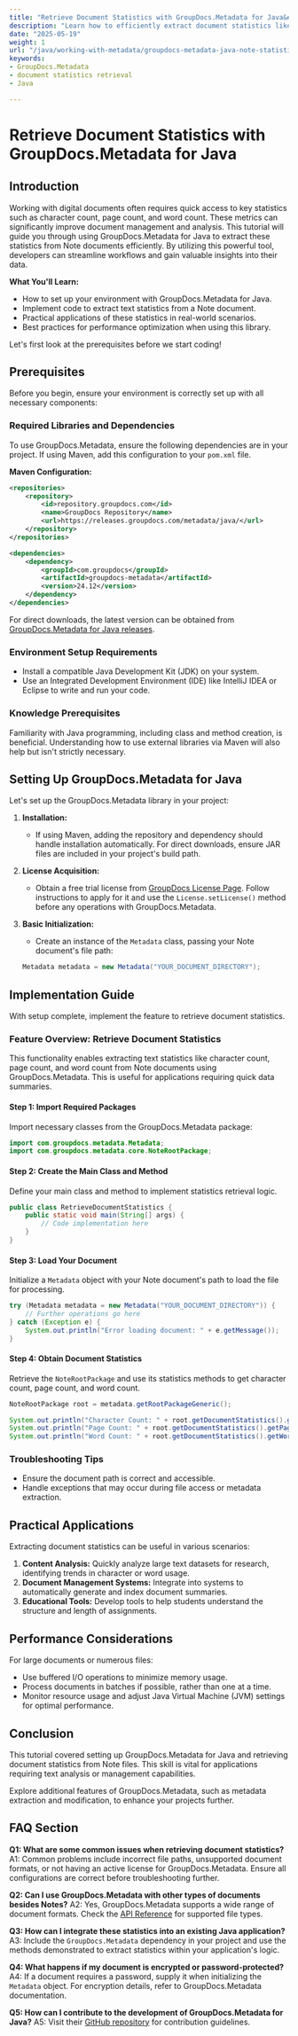 ```yaml
---
title: "Retrieve Document Statistics with GroupDocs.Metadata for Java&#58; A Comprehensive Guide"
description: "Learn how to efficiently extract document statistics like character count, page count, and word count from Note documents using GroupDocs.Metadata in Java."
date: "2025-05-19"
weight: 1
url: "/java/working-with-metadata/groupdocs-metadata-java-note-statistics/"
keywords:
- GroupDocs.Metadata
- document statistics retrieval
- Java

---
```



# Retrieve Document Statistics with GroupDocs.Metadata for Java

## Introduction

Working with digital documents often requires quick access to key statistics such as character count, page count, and word count. These metrics can significantly improve document management and analysis. This tutorial will guide you through using GroupDocs.Metadata for Java to extract these statistics from Note documents efficiently. By utilizing this powerful tool, developers can streamline workflows and gain valuable insights into their data.

**What You'll Learn:**
- How to set up your environment with GroupDocs.Metadata for Java.
- Implement code to extract text statistics from a Note document.
- Practical applications of these statistics in real-world scenarios.
- Best practices for performance optimization when using this library.

Let's first look at the prerequisites before we start coding!

## Prerequisites

Before you begin, ensure your environment is correctly set up with all necessary components:

### Required Libraries and Dependencies

To use GroupDocs.Metadata, ensure the following dependencies are in your project. If using Maven, add this configuration to your `pom.xml` file.

**Maven Configuration:**

```xml
<repositories>
    <repository>
        <id>repository.groupdocs.com</id>
        <name>GroupDocs Repository</name>
        <url>https://releases.groupdocs.com/metadata/java/</url>
    </repository>
</repositories>

<dependencies>
    <dependency>
        <groupId>com.groupdocs</groupId>
        <artifactId>groupdocs-metadata</artifactId>
        <version>24.12</version>
    </dependency>
</dependencies>
```

For direct downloads, the latest version can be obtained from [GroupDocs.Metadata for Java releases](https://releases.groupdocs.com/metadata/java/).

### Environment Setup Requirements

- Install a compatible Java Development Kit (JDK) on your system.
- Use an Integrated Development Environment (IDE) like IntelliJ IDEA or Eclipse to write and run your code.

### Knowledge Prerequisites

Familiarity with Java programming, including class and method creation, is beneficial. Understanding how to use external libraries via Maven will also help but isn't strictly necessary.

## Setting Up GroupDocs.Metadata for Java

Let's set up the GroupDocs.Metadata library in your project:

1. **Installation:**
   - If using Maven, adding the repository and dependency should handle installation automatically. For direct downloads, ensure JAR files are included in your project's build path.

2. **License Acquisition:**
   - Obtain a free trial license from [GroupDocs License Page](https://purchase.groupdocs.com/temporary-license/). Follow instructions to apply for it and use the `License.setLicense()` method before any operations with GroupDocs.Metadata.

3. **Basic Initialization:**
   - Create an instance of the `Metadata` class, passing your Note document's file path:

   ```java
   Metadata metadata = new Metadata("YOUR_DOCUMENT_DIRECTORY");
   ```

## Implementation Guide

With setup complete, implement the feature to retrieve document statistics.

### Feature Overview: Retrieve Document Statistics

This functionality enables extracting text statistics like character count, page count, and word count from Note documents using GroupDocs.Metadata. This is useful for applications requiring quick data summaries.

#### Step 1: Import Required Packages

Import necessary classes from the GroupDocs.Metadata package:

```java
import com.groupdocs.metadata.Metadata;
import com.groupdocs.metadata.core.NoteRootPackage;
```

#### Step 2: Create the Main Class and Method

Define your main class and method to implement statistics retrieval logic.

```java
public class RetrieveDocumentStatistics {
    public static void main(String[] args) {
        // Code implementation here
    }
}
```

#### Step 3: Load Your Document

Initialize a `Metadata` object with your Note document's path to load the file for processing.

```java
try (Metadata metadata = new Metadata("YOUR_DOCUMENT_DIRECTORY")) {
    // Further operations go here
} catch (Exception e) {
    System.out.println("Error loading document: " + e.getMessage());
}
```

#### Step 4: Obtain Document Statistics

Retrieve the `NoteRootPackage` and use its statistics methods to get character count, page count, and word count.

```java
NoteRootPackage root = metadata.getRootPackageGeneric();

System.out.println("Character Count: " + root.getDocumentStatistics().getCharacterCount());
System.out.println("Page Count: " + root.getDocumentStatistics().getPageCount());
System.out.println("Word Count: " + root.getDocumentStatistics().getWordCount());
```

### Troubleshooting Tips

- Ensure the document path is correct and accessible.
- Handle exceptions that may occur during file access or metadata extraction.

## Practical Applications

Extracting document statistics can be useful in various scenarios:

1. **Content Analysis:** Quickly analyze large text datasets for research, identifying trends in character or word usage.
2. **Document Management Systems:** Integrate into systems to automatically generate and index document summaries.
3. **Educational Tools:** Develop tools to help students understand the structure and length of assignments.

## Performance Considerations

For large documents or numerous files:

- Use buffered I/O operations to minimize memory usage.
- Process documents in batches if possible, rather than one at a time.
- Monitor resource usage and adjust Java Virtual Machine (JVM) settings for optimal performance.

## Conclusion

This tutorial covered setting up GroupDocs.Metadata for Java and retrieving document statistics from Note files. This skill is vital for applications requiring text analysis or management capabilities.

Explore additional features of GroupDocs.Metadata, such as metadata extraction and modification, to enhance your projects further.

## FAQ Section

**Q1: What are some common issues when retrieving document statistics?**
A1: Common problems include incorrect file paths, unsupported document formats, or not having an active license for GroupDocs.Metadata. Ensure all configurations are correct before troubleshooting further.

**Q2: Can I use GroupDocs.Metadata with other types of documents besides Notes?**
A2: Yes, GroupDocs.Metadata supports a wide range of document formats. Check the [API Reference](https://reference.groupdocs.com/metadata/java/) for supported file types.

**Q3: How can I integrate these statistics into an existing Java application?**
A3: Include the `GroupDocs.Metadata` dependency in your project and use the methods demonstrated to extract statistics within your application's logic.

**Q4: What happens if my document is encrypted or password-protected?**
A4: If a document requires a password, supply it when initializing the `Metadata` object. For encryption details, refer to GroupDocs.Metadata documentation.

**Q5: How can I contribute to the development of GroupDocs.Metadata for Java?**
A5: Visit their [GitHub repository](https://github.com/groupdocs-metadata/GroupDocs.Metadata-for-Java) for contribution guidelines.
